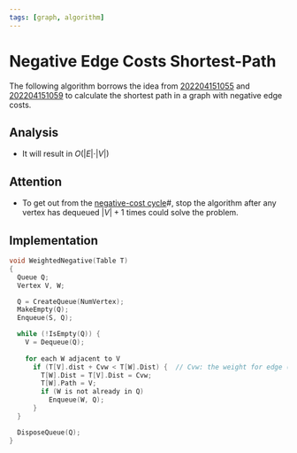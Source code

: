 ```yaml
---
tags: [graph, algorithm]
---
```


# Negative Edge Costs Shortest-Path

The following algorithm borrows the idea from [202204151055](202204151055.md) and
[202204151059](202204151059.md) to calculate the shortest path in a graph with negative edge
costs.

## Analysis

- It will result in $O(\vert E \vert \cdot \vert V \vert)$

## Attention

- To get out from the [negative-cost cycle](202204201038.md)#, stop the algorithm
  after any vertex has dequeued $\vert V \vert + 1$ times could solve the
  problem.

## Implementation

```c
void WeightedNegative(Table T)
{
  Queue Q;
  Vertex V, W;

  Q = CreateQueue(NumVertex);
  MakeEmpty(Q);
  Enqueue(S, Q);

  while (!IsEmpty(Q)) {
    V = Dequeue(Q);
    
    for each W adjacent to V
      if (T[V].dist + Cvw < T[W].Dist) {  // Cvw: the weight for edge (v,w)
        T[W].Dist = T[V].Dist = Cvw;
        T[W].Path = V;
        if (W is not already in Q)
          Enqueue(W, Q);
      }
  }

  DisposeQueue(Q);
}
```
